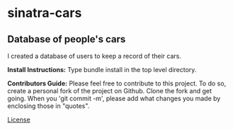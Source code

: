 # sinatra-cars
## Database of people's cars

I created a database of users to keep a record of their cars. 

**Install Instructions:**
Type bundle install in the top level directory. 

**Contributors Guide:**
Please feel free to contribute to this project. 
To do so, create a personal fork of the project on Github.
Clone the fork and get going. 
When you 'git commit -m', please add what changes you made by enclosing those in "quotes". 


[License](https://github.com/Amberganda/sinatra-cars/blob/master/LICENSE)

